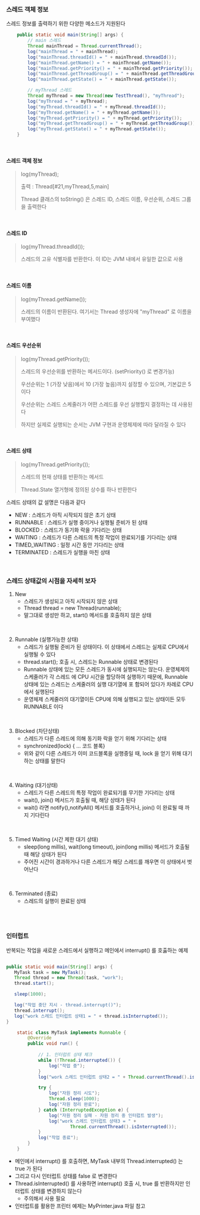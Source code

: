 
### 스레드 객체 정보

스레드 정보를 출력하기 위한 다양한 메소드가 지원된다 

```java
    public static void main(String[] args) {
        // main 스레드
        Thread mainThread = Thread.currentThread();
        log("mainThread = " + mainThread);
        log("mainThread.threadId() = " + mainThread.threadId());
        log("mainThread.getName() = " + mainThread.getName());
        log("mainThread.getPriority() = " + mainThread.getPriority()); // 1~10 (기본값 5)
        log("mainThread.getThreadGroup() = " + mainThread.getThreadGroup());
        log("mainThread.getState() = " + mainThread.getState());

        // myThread 스레드
        Thread myThread = new Thread(new TestThread(), "myThread");
        log("myThread = " + myThread);
        log("myThread.threadId() = " + myThread.threadId());
        log("myThread.getName() = " + myThread.getName());
        log("myThread.getPriority() = " + myThread.getPriority());
        log("myThread.getThreadGroup() = " + myThread.getThreadGroup());
        log("myThread.getState() = " + myThread.getState());
    }
```
<br>

#### 스레드 객체 정보
>  log(myThread);
> 
> 출력 :  Thread[#21,myThread,5,main]
>  
> Thread 클래스의 toString() 은 스레드 ID, 스레드 이름, 우선순위, 스레드 그룹을 출력한다

<br>

#### 스레드 ID
>  log(myThread.threadId());
>
> 스레드의 고유 식별자를 반환한다. 이 ID는 JVM 내에서 유일한 값으로 사용

<br>

#### 스레드 이름
>  log(myThread.getName());
>
> 스레드의 이름이 반환된다. 여기서는 Thread 생성자에 "myThread" 로 이름을 부여했다

<br>

#### 스레드 우선순위
>  log(myThread.getPriority());
>
> 스레드의 우선순위를 반환하는 메서드이다. (setPriority() 로 변경가능)
> 
>  우선순위는 1 (가장 낮음)에서 10 (가장 높음)까지 설정할 수 있으며, 기본값은 5이다
> 
> 우선순위는 스레드 스케줄러가 어떤 스레드를 우선 실행할지 결정하는 데 사용된다
> 
>  하지만 실제로 실행되는 순서는 JVM 구현과 운영체제에 따라 달라질 수 있다

<br>


#### 스레드 상태
>  log(myThread.getPriority());
>
> 스레드의 현재 상태를 반환하는 메서드
> 
> Thread.State 열거형에 정의된 상수를 하나 반환한다

스레드 상태의 값 설명은 다음과 같다
- NEW : 스레드가 아직 시작되지 않은 초기 상태
- RUNNABLE : 스레드가 실행 중이거나 실행될 준비가 된 상태
- BLOCKED : 스레드가 동기화 락을 기다리는 상태
- WAITING : 스레드가 다른 스레드의 특정 작업이 완료되기를 기다리는 상태
- TIMED_WAITING :  일정 시간 동안 기다리는 상태
- TERMINATED : 스레드가 실행을 마친 상태

<br>

### 스레드 상태값의 시점을 자세히 보자

1. New 
   - 스레드가 생성되고 아직 시작되지 않은 상태 
   - Thread thread = new Thread(runnable);
   - 말그대로 생성만 하고, start() 메서드를 호출하지 않은 상태 
   
<br>

2. Runnable (실행가능한 상태)
    - 스레드가 실행될 준비가 된 상태이다. 이 상태에서 스레드는 실제로 CPU에서 실행될 수 있다
    - thread.start(); 호출 시, 스레드는 Runnable 상태로 변경된다 
    - Runnable 상태에 있는 모든 스레드가 동시에 실행되지는 않는다.  운영체제의 스케줄러가 각 스레드
      에 CPU 시간을 할당하여 실행하기 때문에, Runnable 상태에 있는 스레드는 스케줄러의 실행 대기열에 포
      함되어 있다가 차례로 CPU에서 실행된다
    - 운영체제 스케줄러의 대기열이든 CPU에 의해 실행되고 있는 상태이든 모두 RUNNABLE 이다

<br>

3. Blocked (차단상태)
    - 스레드가 다른 스레드에 의해 동기화 락을 얻기 위해 기다리는 상태
    - synchronized(lock) { ... 코드 블록}
    - 위와 같이 다른 스레드가 이미 코드블록을 실행중일 때, lock 을 얻기 위해 대기하는 상태를 말한다

<br>

4. Waiting (대기상태)
    - 스레드가 다른 스레드의 특정 작업이 완료되기를 무기한 기다리는 상태
    - wait(), join() 메서드가 호출될 때, 해당 상태가 된다
    - wait() 라면 notify(),notifyAll() 메서드를 호출하거나, join() 이 완료될 때 까지 기다린다

<br>

5. Timed Waiting (시간 제한 대기 상태)
    -  sleep(long millis), wait(long timeout), join(long millis) 메서드가 호출될 때 해당 상태가 된다 
    - 주어진 시간이 경과하거나 다른 스레드가 해당 스레드를 깨우면 이 상태에서 벗어난다

<br> 

6. Terminated (종료)
   - 스레드의 실행이 완료된 상태 

<br>
<br>

### 인터럽트 

반복되는 작업을 새로운 스레드에서 실행하고
메인에서 interrupt() 를 호춣하는 예제

```java

public static void main(String[] args) {
   MyTask task = new MyTask();
   Thread thread = new Thread(task, "work");
   thread.start();

   sleep(1000);

   log("작업 중단 지시 - thread.interrupt()");
   thread.interrupt();
   log("work 스레드 인터럽트 상태1 = " + thread.isInterrupted());
}

    static class MyTask implements Runnable {
        @Override
        public void run() {
            
            // 1. 인터럽트 상태 체크 
            while (!Thread.interrupted()) { 
                log("작업 중");
            }
            log("work 스레드 인터럽트 상태2 = " + Thread.currentThread().isInterrupted());

            try {
                log("자원 정리 시도");
                Thread.sleep(1000);
                log("자원 정리 완료");
            } catch (InterruptedException e) {
                log("자원 정리 실패 - 자원 정리 중 인터럽트 발생");
                log("work 스레드 인터럽트 상태3 = " +
                        Thread.currentThread().isInterrupted());
            }
            log("작업 종료");
        }
    }

```

- 메인에서 interrupt() 를 호출하면, MyTask 내부의 Thread.interrupted() 는 true 가 된다
- 그리고 다시 인터럽트 상태를 false 로 변경한다 
- Thread.isInterrupted() 를 사용하면 interrupt() 호출 시, true 를 반환하지만 인터럽트 상태를 변경하지 않는다
  - 주의해서 사용 필요 
- 인터럽트를 활용한 프린터 예제는 MyPrinter.java 파일 참고 